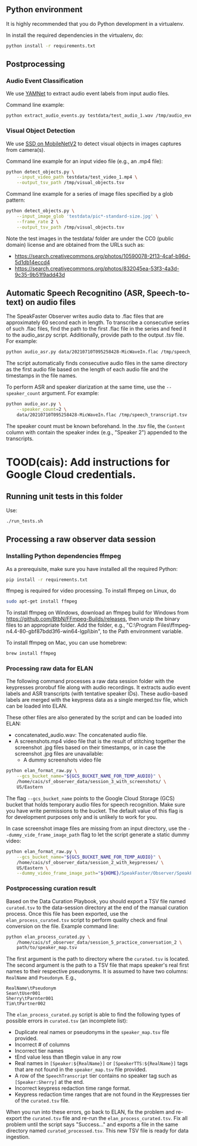 ## Python environment

It is highly recommended that you do Python development in a virtualenv.

In install the required dependencies in the virtualenv, do:

```sh
python install -r requirements.txt
```

## Postprocessing

### Audio Event Classification

We use [YAMNet](https://tfhub.dev/google/lite-model/yamnet/tflite/1)
to extract audio event labels from input audio files.

Command line example:

```sh
python extract_audio_events.py testdata/test_audio_1.wav /tmp/audio_events.tsv
```

### Visual Object Detection

We use [SSD on MobileNetV2](https://tfhub.dev/tensorflow/ssd_mobilenet_v2/fpnlite_640x640/1) to detect visual objects in images captures from camera(s).

Command line example for an input video file (e.g., an .mp4 file):

```sh
python detect_objects.py \
    --input_video_path testdata/test_video_1.mp4 \
    --output_tsv_path /tmp/visual_objects.tsv
```

Command line example for a series of image files specified by a glob pattern:

```sh
python detect_objects.py \
    --input_image_glob 'testdata/pic*-standard-size.jpg' \
    --frame_rate 2 \
    --output_tsv_path /tmp/visual_objects.tsv
```

Note the test images in the testdata/ folder are under the CC0 (public domain)
license and are obtained from the URLs such as:
- https://search.creativecommons.org/photos/10590078-2f13-4caf-b96d-5d1db14eccd4
- https://search.creativecommons.org/photos/832045ea-53f3-4a3d-9c35-9b51f9add43d

## Automatic Speech Recognitino (ASR, Speech-to-text) on audio files

The SpeakFaster Observer writes audio data to .flac files that are approximately
60 second each in length. To transcribe a consecutive series of such .flac files,
find the path to the first .flac file in the series and feed it to the audio_asr.py
script. Additionally, provide path to the  output .tsv file. For example:

```sh
python audio_asr.py data/20210710T095258428-MicWaveIn.flac /tmp/speech_transcript.tsv
```

The script automatically finds consecutive audio files in the same directory as the
first audio file based on the length of each audio file and the timestamps in the
file names.

To perform ASR and speaker diarization at the same time, use the `--speaker_count`
argument. For example:

```sh
python audio_asr.py \
    --speaker_count=2 \
    data/20210710T095258428-MicWaveIn.flac /tmp/speech_transcript.tsv
```

The speaker count must be known beforehand. In the .tsv file, the `Content`
column with contain the speaker index (e.g., "Speaker 2") appended to the
transcripts.

# TOOD(cais): Add instructions for Google Cloud credentials.

## Running unit tests in this folder

Use:

```sh
./run_tests.sh
```

## Processing a raw observer data session

### Installing Python dependencies ffmpeg

As a prerequisite, make sure you have installed all the required Python:

```sh
pip install -r requirements.txt
```

ffmpeg is required for video processing. To install ffmpeg on Linux, do

```sh
sudo apt-get install ffmpeg
```

To install ffmpeg on Windows, download an ffmpeg build for Windows from
https://github.com/BtbN/FFmpeg-Builds/releases, then unzip the binary
files to an appropriate folder. Add the folder, e.g.,
"C:\Program Files\ffmpeg-n4.4-80-gbf87bdd3f6-win64-lgpl\bin", to the
Path environment variable.

To install ffmpeg on Mac, you can use homebrew:

```sh
brew install ffmpeg
```

### Processing raw data for ELAN

The following command processes a raw data session folder with the keypresses
prorobuf file along with audio recordings. It extracts audio event labels and
ASR transcripts (with tentative speaker IDs). These audio-based labels are
merged with the keypress data as a single merged.tsv file, which can be loaded
into ELAN.

These other files are also generated by the script and can be loaded into ELAN:
- concatenated_audio.wav: The concatenated audio file.
- A screenshots.mp4 video file that is the result of stitching together the
  screenshot .jpg files based on their timestamps, or in case the screenshot
  .jpg files are unavailable:
  - A dummy screenshots video file

```sh
python elan_format_raw.py \
    --gcs_bucket_name="${GCS_BUCKET_NAME_FOR_TEMP_AUDIO}" \
    /home/cais/sf_observer_data/session_3_with_screenshots/ \
    US/Eastern
```

The flag `--gcs_bucket_name` points to the Google Cloud Storage (GCS) bucket
that holds temporary audio files for speech recognition. Make sure you have
write permissions to the bucket. The default value of this flag is for
development purposes only and is unlikely to work for you.

In case screenshot image files are missing from an input directory, use the
`--dummy_vide_frame_image_path` flag to let the script generate a static
dummy video:

```sh
python elan_format_raw.py \
    --gcs_bucket_name="${GCS_BUCKET_NAME_FOR_TEMP_AUDIO}" \
    /home/cais/sf_observer_data/session_2_with_keypresses/ \
    US/Eastern \
    --dummy_video_frame_image_path="${HOME}/SpeakFaster/Observer/SpeakFasterObserver Decoder/testdata/generic_windows_desktop.jpg"
```

### Postprocessing curation result

Based on the Data Curation Playbook, you should export a TSV file named
`curated.tsv` to the data-session directory at the end of the manual curation
process. Once this file has been exported, use the `elan_process_curated.tsv`
script to perform quality check and final conversion on the file. Example
command line:

```sh
python elan_process_curated.py \
    /home/cais/sf_observer_data/session_5_practice_conversation_2 \
    path/to/speaker_map.tsv
```

The first argument is the path to directory where the `curated.tsv` is located.
The second argument is the path to a TSV file that maps speaker's real first names
to their respective pseudonyms. It is assumed to have two columns: `RealName`
and `Pseudonym`. E.g.,

```tsv
RealName\tPseudonym
Sean\tUser001
Sherry\tParnter001
Tim\tPartner002
```

The `elan_process_curated.py` script is able to find the following types of
possible errors in `curated.tsv` (an incomplete list):

- Duplicate real names or pseudonyms in the `speaker_map.tsv` file provided.
- Incorrect # of columns
- Incorrect tier names
- tEnd value less than tBegin value in any row
- Real names in `[Speaker:${RealName}]` or `[SpeakerTTS:${RealName}]` tags
  that are not found in the `speaker_map.tsv` file provided.
- A row of the `SpeechTranscript` tier contains no speaker tag such as
  `[Speaker:Sherry]` at the end.
- Incorrect keypress redaction time range format.
- Keypress redaction time ranges that are not found in the Keypresses tier of
  the `curated.tsv` file.

When you run into these errors, go back to ELAN, fix the problem and re-export
the `curated.tsv` file and re-run the `elan_process_curated.tsv`. Fix all problem
until the script says "Success..." and exports a file in the same directory named
`curated_processed.tsv`. This new TSV file is ready for data ingestion.
